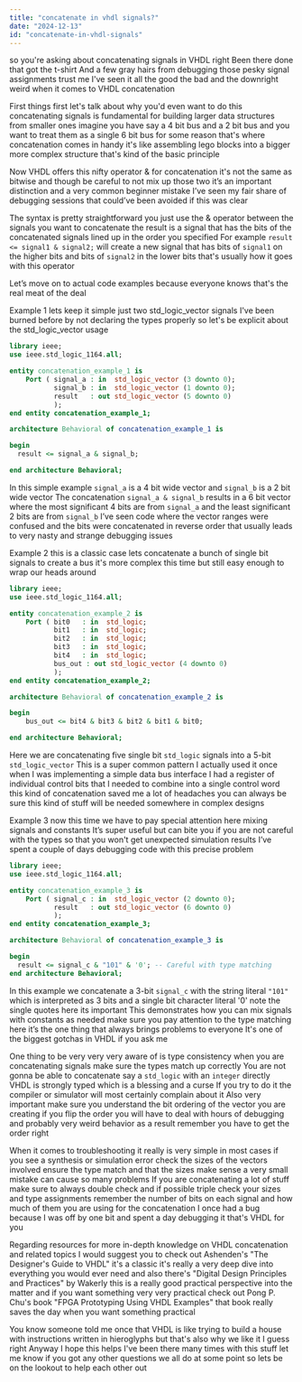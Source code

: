 ```yaml
---
title: "concatenate in vhdl signals?"
date: "2024-12-13"
id: "concatenate-in-vhdl-signals"
---
```


so you're asking about concatenating signals in VHDL right Been there done that got the t-shirt And a few gray hairs from debugging those pesky signal assignments trust me I've seen it all the good the bad and the downright weird when it comes to VHDL concatenation

First things first let's talk about why you'd even want to do this concatenating signals is fundamental for building larger data structures from smaller ones imagine you have say a 4 bit bus and a 2 bit bus and you want to treat them as a single 6 bit bus for some reason that's where concatenation comes in handy it's like assembling lego blocks into a bigger more complex structure that's kind of the basic principle

Now VHDL offers this nifty operator & for concatenation it's not the same as bitwise and though be careful to not mix up those two it’s an important distinction and a very common beginner mistake I’ve seen my fair share of debugging sessions that could’ve been avoided if this was clear

The syntax is pretty straightforward you just use the & operator between the signals you want to concatenate the result is a signal that has the bits of the concatenated signals lined up in the order you specified For example `result <= signal1 & signal2;` will create a new signal that has bits of `signal1` on the higher bits and bits of `signal2` in the lower bits that's usually how it goes with this operator

Let’s move on to actual code examples because everyone knows that's the real meat of the deal

Example 1 lets keep it simple just two std\_logic\_vector signals I've been burned before by not declaring the types properly so let's be explicit about the std\_logic\_vector usage

```vhdl
library ieee;
use ieee.std_logic_1164.all;

entity concatenation_example_1 is
    Port ( signal_a : in  std_logic_vector (3 downto 0);
           signal_b : in  std_logic_vector (1 downto 0);
           result   : out std_logic_vector (5 downto 0)
           );
end entity concatenation_example_1;

architecture Behavioral of concatenation_example_1 is

begin
  result <= signal_a & signal_b;

end architecture Behavioral;
```

In this simple example `signal_a` is a 4 bit wide vector and `signal_b` is a 2 bit wide vector The concatenation `signal_a & signal_b` results in a 6 bit vector where the most significant 4 bits are from `signal_a` and the least significant 2 bits are from `signal_b` I’ve seen code where the vector ranges were confused and the bits were concatenated in reverse order that usually leads to very nasty and strange debugging issues

Example 2 this is a classic case lets concatenate a bunch of single bit signals to create a bus it's more complex this time but still easy enough to wrap our heads around

```vhdl
library ieee;
use ieee.std_logic_1164.all;

entity concatenation_example_2 is
    Port ( bit0   : in  std_logic;
           bit1   : in  std_logic;
           bit2   : in  std_logic;
           bit3   : in  std_logic;
           bit4   : in  std_logic;
           bus_out : out std_logic_vector (4 downto 0)
           );
end entity concatenation_example_2;

architecture Behavioral of concatenation_example_2 is

begin
    bus_out <= bit4 & bit3 & bit2 & bit1 & bit0;

end architecture Behavioral;
```

Here we are concatenating five single bit `std_logic` signals into a 5-bit `std_logic_vector` This is a super common pattern I actually used it once when I was implementing a simple data bus interface I had a register of individual control bits that I needed to combine into a single control word this kind of concatenation saved me a lot of headaches you can always be sure this kind of stuff will be needed somewhere in complex designs

Example 3 now this time we have to pay special attention here mixing signals and constants It’s super useful but can bite you if you are not careful with the types so that you won't get unexpected simulation results I’ve spent a couple of days debugging code with this precise problem

```vhdl
library ieee;
use ieee.std_logic_1164.all;

entity concatenation_example_3 is
    Port ( signal_c : in  std_logic_vector (2 downto 0);
           result   : out std_logic_vector (6 downto 0)
           );
end entity concatenation_example_3;

architecture Behavioral of concatenation_example_3 is

begin
  result <= signal_c & "101" & '0'; -- Careful with type matching
end architecture Behavioral;
```

In this example we concatenate a 3-bit `signal_c` with the string literal `"101"` which is interpreted as 3 bits and a single bit character literal '0' note the single quotes here its important This demonstrates how you can mix signals with constants as needed make sure you pay attention to the type matching here it’s the one thing that always brings problems to everyone It's one of the biggest gotchas in VHDL if you ask me

One thing to be very very very aware of is type consistency when you are concatenating signals make sure the types match up correctly You are not gonna be able to concatenate say a `std_logic` with an `integer` directly VHDL is strongly typed which is a blessing and a curse If you try to do it the compiler or simulator will most certainly complain about it Also very important make sure you understand the bit ordering of the vector you are creating if you flip the order you will have to deal with hours of debugging and probably very weird behavior as a result remember you have to get the order right

When it comes to troubleshooting it really is very simple in most cases if you see a synthesis or simulation error check the sizes of the vectors involved ensure the type match and that the sizes make sense a very small mistake can cause so many problems If you are concatenating a lot of stuff make sure to always double check and if possible triple check your sizes and type assignments remember the number of bits on each signal and how much of them you are using for the concatenation I once had a bug because I was off by one bit and spent a day debugging it that's VHDL for you

Regarding resources for more in-depth knowledge on VHDL concatenation and related topics I would suggest you to check out Ashenden's "The Designer's Guide to VHDL" it's a classic it's really a very deep dive into everything you would ever need and also there's "Digital Design Principles and Practices" by Wakerly this is a really good practical perspective into the matter and if you want something very very practical check out Pong P. Chu's book "FPGA Prototyping Using VHDL Examples" that book really saves the day when you want something practical

You know someone told me once that VHDL is like trying to build a house with instructions written in hieroglyphs but that's also why we like it I guess right Anyway I hope this helps I've been there many times with this stuff let me know if you got any other questions we all do at some point so lets be on the lookout to help each other out
